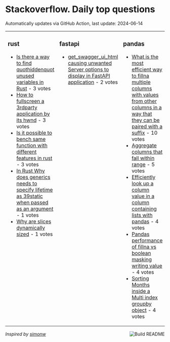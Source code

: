 # Stackoverflow. Daily top questions 

Automatically updates via GitHub Action, last update: <!-- date starts -->2024-06-14<!-- date ends -->


<table><tr><td valign="top" width="33%">

### rust
<!-- rust starts -->
* [Is there a way to find quothiddenquot unused variables in Rust](https://stackoverflow.com/questions/78619188/is-there-a-way-to-find-hidden-unused-variables-in-rust) - 3 votes
* [How to fullscreen a 3rdparty application by its hwnd](https://stackoverflow.com/questions/78624604/how-to-fullscreen-a-3rd-party-application-by-its-hwnd) - 3 votes
* [Is it possible to bench same function with different features in rust](https://stackoverflow.com/questions/78622646/is-it-possible-to-bench-same-function-with-different-features-in-rust) - 3 votes
* [In Rust Why does generics needs to specify lifetime as 39static when passed as an argument](https://stackoverflow.com/questions/78618167/in-rust-why-does-generics-needs-to-specify-lifetime-as-static-when-passed-as) - 1 votes
* [Why are slices dynamically sized](https://stackoverflow.com/questions/78623908/why-are-slices-dynamically-sized) - 1 votes
<!-- rust ends -->
</td><td valign="top" width="34%">


### fastapi
<!-- fastapi starts -->
* [get_swagger_ui_html causing unwanted Server options to display in FastAPI application](https://stackoverflow.com/questions/78617024/get-swagger-ui-html-causing-unwanted-server-options-to-display-in-fastapi-applic) - 2 votes
<!-- fastapi ends -->
</td><td valign="top" width="34%">


### pandas
<!-- pandas starts -->
* [What is the most efficient way to fillna multiple columns with values from other columns in a way that they can be paired with a suffix](https://stackoverflow.com/questions/78617300/what-is-the-most-efficient-way-to-fillna-multiple-columns-with-values-from-other) - 10 votes
* [Aggregate columns that fall within range](https://stackoverflow.com/questions/78615700/aggregate-columns-that-fall-within-range) - 5 votes
* [Efficiently look up a column value in a column containing lists with pandas](https://stackoverflow.com/questions/78621820/efficiently-look-up-a-column-value-in-a-column-containing-lists-with-pandas) - 4 votes
* [Pandas performance of fillna vs boolean masking  writing value](https://stackoverflow.com/questions/78622674/pandas-performance-of-fillna-vs-boolean-masking-writing-value) - 4 votes
* [Sorting Months inside a Multi index groupby object](https://stackoverflow.com/questions/78620709/sorting-months-inside-a-multi-index-groupby-object) - 4 votes
<!-- pandas ends -->
</td></tr></table>

<a href="https://github.com/hp0404/hp0404/actions"><img src="https://github.com/hp0404/hp0404/workflows/Build%20README/badge.svg" align="right" alt="Build README"></a> <p>*Inspired by  [simonw](https://github.com/simonw/simonw)*</p>
